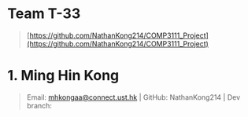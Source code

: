 # Team T-33

> [https://github.com/NathanKong214/COMP3111_Project](https://github.com/NathanKong214/COMP3111_Project)

# 1. Ming Hin Kong
> Email: mhkongaa@connect.ust.hk | GitHub: NathanKong214 | Dev branch: